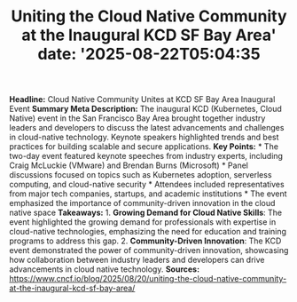 ﻿---
title: "Uniting the Cloud Native Community at the Inaugural KCD SF Bay Area'
date: '2025-08-22T05:04:35"
category: "Markets"
summary: ""
slug: "uniting the cloud native community at the inaugural kcd sf b"
source_urls:
  - "https://www.cncf.io/blog/2025/08/20/uniting-the-cloud-native-community-at-the-inaugural-kcd-sf-bay-area/"
seo:
  title: "Uniting the Cloud Native Community at the Inaugural KCD SF Bay Area | Hash n Hedge'
  description: '"
  keywords: ["news", "markets", "brief"]
---
**Headline:** Cloud Native Community Unites at KCD SF Bay Area Inaugural Event  **Summary Meta Description:** The inaugural KCD (Kubernetes, Cloud Native) event in the San Francisco Bay Area brought together industry leaders and developers to discuss the latest advancements and challenges in cloud-native technology. Keynote speakers highlighted trends and best practices for building scalable and secure applications.  **Key Points:**  * The two-day event featured keynote speeches from industry experts, including Craig McLuckie (VMware) and Brendan Burns (Microsoft) * Panel discussions focused on topics such as Kubernetes adoption, serverless computing, and cloud-native security * Attendees included representatives from major tech companies, startups, and academic institutions * The event emphasized the importance of community-driven innovation in the cloud native space  **Takeaways:**  1. **Growing Demand for Cloud Native Skills**: The event highlighted the growing demand for professionals with expertise in cloud-native technologies, emphasizing the need for education and training programs to address this gap. 2. **Community-Driven Innovation**: The KCD event demonstrated the power of community-driven innovation, showcasing how collaboration between industry leaders and developers can drive advancements in cloud native technology.  **Sources:** https://www.cncf.io/blog/2025/08/20/uniting-the-cloud-native-community-at-the-inaugural-kcd-sf-bay-area/ 
